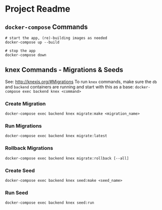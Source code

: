 # Project Readme
## `docker-compose` Commands
``` shell
# start the app, (re)-building images as needed
docker-compose up --build

# stop the app
docker-compose down
```

## knex Commands - Migrations & Seeds
See: http://knexjs.org/#Migrations
To run `knex` commands, make sure the `db` and `backend` containers are running
and start with this as a base: 
`docker-compose exec backend knex <command>`

### Create Migration
`docker-compose exec backend knex migrate:make <migration_name>`

### Run Migrations
`docker-compose exec backend knex migrate:latest`

### Rollback Migrations
`docker-compose exec backend knex migrate:rollback [--all]`

### Create Seed
`docker-compose exec backend knex seed:make <seed_name>`

### Run Seed
`docker-compose exec backend knex seed:run`